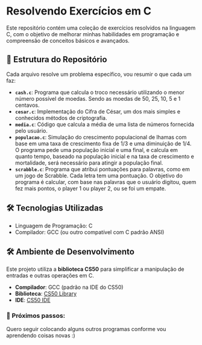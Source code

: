 # Resolvendo Exercícios em C

Este repositório contém uma coleção de exercícios resolvidos na linguagem C, com o objetivo de melhorar minhas habilidades em programação e compreensão de conceitos básicos e avançados.

## 📂 Estrutura do Repositório

Cada arquivo resolve um problema específico, vou resumir o que cada um faz:

- **`cash.c`**: Programa que calcula o troco necessário utilizando o menor número possível de moedas. Sendo as moedas de 50, 25, 10, 5 e 1 centavos.
- **`cesar.c`**: Implementação do Cifra de César, um dos mais simples e conhecidos métodos de criptografia. 
- **`media.c`**: Código que calcula a média de uma lista de números fornecida pelo usuário.
- **`populacao.c`**: Simulação do crescimento populacional de lhamas com base em uma taxa de crescimento fixa de 1/3 e uma diminuição de 1/4. O programa pede uma população inicial e uma final, e calcula em quanto tempo, baseado na população inicial e na taxa de crescimento e mortalidade, será necessário para atingir a população final.
- **`scrabble.c`**: Programa que atribui pontuações para palavras, como em um jogo de Scrabble. Cada letra tem uma pontuação. O objetivo do programa é calcular, com base nas palavras que o usuário digitou, quem fez mais pontos, o player 1 ou player 2, ou se foi um empate.

## 🛠️ Tecnologias Utilizadas

- Linguagem de Programação: C
- Compilador: GCC (ou outro compatível com C padrão ANSI)

## 🛠️ Ambiente de Desenvolvimento

Este projeto utiliza a **biblioteca CS50** para simplificar a manipulação de entradas e outras operações em C.

- **Compilador**: GCC (padrão na IDE do CS50)
- **Biblioteca**: [CS50 Library](https://cs50.readthedocs.io/)
- **IDE**: [CS50 IDE](https://ide.cs50.io/)

### 🚀 Próximos passos:

Quero seguir colocando alguns outros programas conforme vou aprendendo coisas novas :)
   

